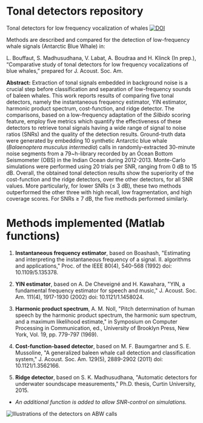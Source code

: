 # Tonal detectors repository
Tonal detectors for low frequency vocalization of whales
[![DOI](https://zenodo.org/badge/182302880.svg)](https://zenodo.org/badge/latestdoi/182302880)

Methods are described and compared for the detection of low-frequency whale signals (Antarctic Blue Whale) in: 

L. Bouffaut, S. Madhusudhana, V. Labat, A. Boudraa and H. Klinck (In prep.), “Comparative study of tonal detectors for low frequency vocalizations of blue whales,” prepared for J. Acoust. Soc. Am.

<b> Abstract:</b> Extraction of tonal signals embedded in background noise is a crucial step before classification and separation of low-frequency sounds of baleen whales. This work reports results of comparing five tonal detectors, namely the instantaneous frequency estimator, YIN estimator, harmonic product spectrum, cost-function, and ridge detector. The comparisons, based on a low-frequency adaptation of the <i>Silbido</i> scoring feature, employ five metrics which quantify the effectiveness of these detectors to retrieve tonal signals having a wide range of signal to noise ratios (SNRs) and the quality of the detection results. Ground-truth data were generated by embedding 10 synthetic Antarctic blue whale (<i>Balaenoptera musculus intermedia</i>) calls in randomly-extracted 30-minute noise segments from a 79~h-library recorded by an Ocean Bottom Seismometer (OBS) in the Indian Ocean during 2012-2013. Monte-Carlo simulations were performed using 20 trials per SNR, ranging from 0 dB to 15 dB. Overall, the obtained tonal detection results show the superiority of the cost-function and the ridge detectors, over the other detectors, for all SNR values. More particularly, for lower SNRs (≤ 3 dB), these two methods outperformed the other three with high recall, low fragmentation, and high coverage scores. For SNRs ≥ 7 dB, the five methods performed similarly.

# Methods implemented (Matlab functions)
1. <b> Instantaneous frequency estimator</b>, based on Boashash, "Estimating and interpreting the instantaneous frequency of a signal. II. algorithms and applications," Proc. of the IEEE 80(4), 540-568 (1992) doi: 10.1109/5.135378.

1. <b> YIN estimator</b>, based on A. De Cheveigné and H. Kawahara, "YIN, a fundamental frequency estimator for speech and music," J. Acoust. Soc. Am. 111(4), 1917-1930 (2002) doi: 10.1121/1.1458024.

1. <b> Harmonic product spectrum</b>, A. M. Noll, "Pitch determination of human speech by the harmonic product spectrum, the harmonic sum spectrum, and a maximum likelihood estimate," in Symposium on Computer Processing in Communication, ed., University of Brooklyn Press, New York, Vol. 19, pp. 779-797 (1969).

1. <b> Cost-function-based detector</b>, based on M. F. Baumgartner and S. E. Mussoline, "A generalized baleen whale call detection and classification system," J. Acoust. Soc. Am. 129(5), 2889-2902 (2011) doi: 10.1121/1.3562166.

1. <b> Ridge detector</b>, based on S. K. Madhusudhana, "Automatic detectors for underwater soundscape measurements," Ph.D. thesis, Curtin University, 2015.

* <i> An additional function is added to allow SNR-control on simulations.</i>

![Illustrations of the detectors on ABW calls](https://github.com/leabouffaut/tonal_detectors/blob/master/Figure3.png)
